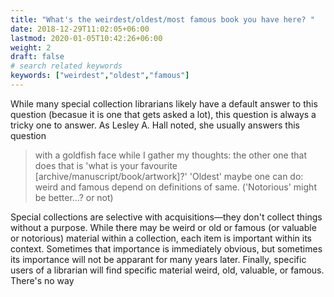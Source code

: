 ```yaml
---
title: "What's the weirdest/oldest/most famous book you have here? "
date: 2018-12-29T11:02:05+06:00
lastmod: 2020-01-05T10:42:26+06:00
weight: 2
draft: false
# search related keywords
keywords: ["weirdest","oldest","famous"]
---
```


While many special collection librarians likely have a default answer to this question (becasue it is one that gets asked a lot), this question is always a tricky one to answer. As Lesley A. Hall noted, she usually answers this question

> with a goldfish face while I gather my thoughts: the other one that does that is 'what is your favourite [archive/manuscript/book/artwork]?' 'Oldest' maybe one can do: weird and famous depend on definitions of same. ('Notorious' might be better...? or not)

Special collections are selective with acquisitions—they don't collect things without a purpose. While there may be weird or old or famous (or valuable or notorious) material within a collection, each item is important within its context. Sometimes that importance is immediately obvious, but sometimes its importance will not be apparant for many years later. Finally, specific users of a librarian will find specific material weird, old, valuable, or famous. There's no way  